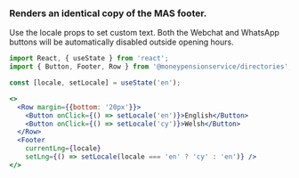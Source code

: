 ### Renders an identical copy of the MAS footer. 
Use the locale props to set custom text. Both the Webchat and WhatsApp buttons will be automatically disabled outside opening hours.

```jsx
import React, { useState } from 'react';
import { Button, Footer, Row } from '@moneypensionservice/directories';

const [locale, setLocale] = useState('en');

<>
  <Row margin={{bottom: '20px'}}>
    <Button onClick={() => setLocale('en')}>English</Button>
    <Button onClick={() => setLocale('cy')}>Welsh</Button>
  </Row>
  <Footer 
    currentLng={locale}
    setLng={() => setLocale(locale === 'en' ? 'cy' : 'en')} />
</>
```
